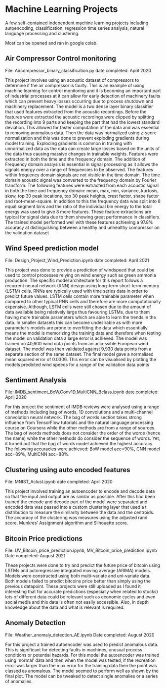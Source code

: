 # Machine Learning Projects
A few self-contained independent machine learning projects including autoencoding, classification, regression time series analysis, natural language processing and clustering.

Most can be opened and ran in google colab.

## Air Compressor Control monitoring
File: Aircompressor_binary_classification.py
date completed: April 2020

This project involves using an acoustic dataset of compressors to determine if the air compressor is faulty. This is an example of using machine learning for control monitoring and it is becoming an important part of industrial processes at it can allow for early detection of machinery faults which can prevent heavy losses occurring due to process shutdown and machinery replacement. The model is a two dense layer binary classifier that used features extracted from the acoustic recordings. Before the features were extracted the acoustic recordings were clipped by splitting the recording into 9 parts and keeping the part that had the lowest standard deviation. This allowed for faster computation of the data and was essential to removing anomalous data. Then the data was normalized using z-score normalization and this was done to prevent exploding gradients during model training. Exploding gradients is common in training with unnormalized data as the data can create large losses based on the units of the data thus causing massive changes in trainable weights. Features were extracted in both the time and the frequency domain. The addition of Frequency domain analysis is essential in signal processing as it allows the signals energy over a range of frequencies to be observed. The features within frequency domain signals are not visible in the time domain. The time domain acoustic signal was converted to the frequency domain by Fourier transform. The following features were extracted from each acoustic signal in both the time and frequency domain: mean, max, min, variance, kurtosis, skew, top 30 peak locations, top 30 peak heights, crest factor, shape factor and root-mean-square. In addition to this the frequency data was split into 8 equal segment bins and the ratio of the individual bin energy to the total energy was used to give 8 more features. These feature extractions are typical for signal data due to them showing great performance in classifiers. The trained model performed well with these features achieving a 97.8% accuracy at distinguishing between a healthy and unhealthy compressor on the validation dataset

## Wind Speed prediction model 
File: Design_Project_Wind_Prediction.ipynb
date completed: April 2021

This project was done to provide a prediction of windspeed that could be used to control processes relying on wind energy such as green ammonia production. The specific model architecture for this report follows a recurrent neural network (RNN) design using long-term short-term memory (LSTM) cells. RNNs are typically used with time series data in order to predict future values. LSTM cells contain more trainable parameter when compared to other typical RNN cells and therefore are more computationally expensive. Although, LSTM cells were still chosen due to the amount of data available being relatively large thus favouring LSTMs, due to them having more trainable parameters which are able to learn the trends in the data. In smaller datasets this can become undesirable as with more parameter’s models are prone to overfitting the data which essentially means the model is memorizing the training data and therefore when testing the model on validation data a large error is achieved. 
The model was trained on 40,600 wind data points from an accessible European wind dataset. The model was then validated against 9,930 data points from a separate section of the same dataset. The final model gave a normalised mean squared error of 0.0306. This error can be visualised by plotting the models predicted wind speeds for a range of the validation data points

## Sentiment Analysis
File: IMDB_sentiment_BoW,Conv1D,MultiCNN_Bclass.ipynb
date completed: April 2020

For this project the sentiment of IMDB reviews were analysed using a range of methods including bag of words, 1D convolutions and a multi-channel convolution neural network. The bag of words section takes strong influence from TensorFlow tutorials and the natural language processing course on Coursera while the other methods are from a range of sources. The bag of words methods does not consider the order of the words (hence the name) while the other methods do consider the sequence of words. Yet, it turned out that the bag of words model achieved the highest accuracy. The following accuracies were achieved: BoW model acc=90%, CNN model acc=89%, MultiCNN acc=88%.

## Clustering using auto encoded features
File: MNIST_Aclust.ipynb
date completed: April 2020

This project involved training an autoencoder to encode and decode data so that the input and output are as similar as possible. After this had been trained the encode and decode part of the model were separated and encoded data was passed into a custom clustering layer that used a t distribution to measure the similarity between the data and the centroids. The accuracy of the clustering was measures using the adjusted rand score, Munkres’ Assignment algorithm and Silhouette score.

## Bitcoin Price predictions
File: UV_Bitcoin_price_prediction.ipynb, MV_Bitcoin_price_prediction.ipynb
Date completed: August 2021

These projects were done to try and predict the future price of bitcoin using LSTMs and autoregressive integrated moving average (ARIMA) models. Models were constructed using both multi-variate and uni-variate data. Both models failed to predict bitcoins price better than simply using the previous datapoint. These projects were still uploaded as I found it interesting that for accurate predictions (especially when related to stocks) lots of different data could be relevant such as economic cycles and even social media and this data is often not easily accessible. Also, in depth knowledge about the data and what is relevant is required.

## Anomaly Detection
File: Weather_anomaly_detection_AE.ipynb
Date completed: August 2020

For this project a trained autoencoder was used to predict anomalous data. This is significant for detecting faults in machines, unusual process conditions or potential hazards. For this model the autoencoder was trained using 'normal' data and then when the model was tested, if the recreation error was larger than the max error for the training data then the point was classed as anomalous. The model seemed to perform well as shown by the final plot. The model can be tweaked to detect single anomalies or a series of anomalies. 


